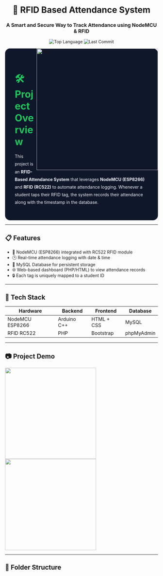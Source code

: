 <h1 align="center">📡 RFID Based Attendance System</h1>
<h3 align="center">A Smart and Secure Way to Track Attendance using NodeMCU & RFID</h3>

<p align="center">
  <img src="https://img.shields.io/github/languages/top/senthilnathan1730/rfid-attendance-system?style=for-the-badge" alt="Top Language">
  <img src="https://img.shields.io/github/last-commit/senthilnathan1730/rfid-attendance-system?style=for-the-badge" alt="Last Commit">
</p>

<img align="right" alt="rfid" width="400" src="https://img.freepik.com/free-vector/flat-illustration-contactless-technology_23-2149335139.jpg?w=740&t=st=1686999181~exp=1686999781~hmac=b4a55669eb8d80d9ac7e15c87aab319dbf91b3d0f5b986c1a95f364c929de7e1">

<section style="background-color: #0f172a; color: #f1f5f9; padding: 2rem; border-radius: 1rem; max-width: 800px; margin: auto;">
  <h2 style="color: #22c55e; font-size: 2rem; font-weight: bold; margin-bottom: 1rem;">🛠️ Project Overview</h2>
  <p style="line-height: 1.8;">
    This project is an <strong>RFID-Based Attendance System</strong> that leverages <strong>NodeMCU (ESP8266)</strong> and <strong>RFID (RC522)</strong> to automate attendance logging. Whenever a student taps their RFID tag, the system records their attendance along with the timestamp in the database.
  </p>
</section>

---

## 📋 Features

- 📶 NodeMCU (ESP8266) integrated with RC522 RFID module  
- 🕒 Real-time attendance logging with date & time  
- 💾 MySQL Database for persistent storage  
- 🌐 Web-based dashboard (PHP/HTML) to view attendance records  
- 🔒 Each tag is uniquely mapped to a student ID  

---

## 🧰 Tech Stack

| Hardware         | Backend     | Frontend       | Database     |
|------------------|-------------|----------------|--------------|
| NodeMCU ESP8266  | Arduino C++ | HTML + CSS     | MySQL        |
| RFID RC522       | PHP         | Bootstrap      | phpMyAdmin   |

---

## 📷 Project Demo

<img src="https://github.com/senthilnathan1730/rfid-attendance-system/assets/demo1.gif" width="300" />
<img src="https://github.com/senthilnathan1730/rfid-attendance-system/assets/demo2.gif" width="300" />

---

## 📁 Folder Structure


